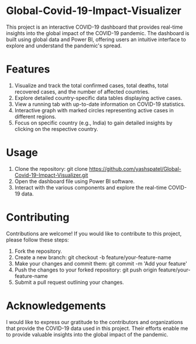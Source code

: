 # Global-Covid-19-Impact-Visualizer
This project is an interactive COVID-19 dashboard that provides real-time insights into the global impact of the COVID-19 pandemic. The dashboard is built using global data and Power BI, offering users an intuitive interface to explore and understand the pandemic's spread.

# Features
1. Visualize and track the total confirmed cases, total deaths, total recovered cases, and the number of affected countries.
2. Explore detailed country-specific data tables displaying active cases.
3. View a running tab with up-to-date information on COVID-19 statistics.
4. Interactive graph with marked circles representing active cases in different regions.
5. Focus on specific country (e.g., India) to gain detailed insights by clicking on the respective country.

# Usage
1. Clone the repository: git clone https://github.com/yashspatel/Global-Covid-19-Impact-Visualizer.git
2. Open the dashboard file using Power BI software.
3. Interact with the various components and explore the real-time COVID-19 data.

# Contributing
Contributions are welcome! If you would like to contribute to this project, please follow these steps:

1. Fork the repository.
2. Create a new branch: git checkout -b feature/your-feature-name
3. Make your changes and commit them: git commit -m 'Add your feature'
4. Push the changes to your forked repository: git push origin feature/your-feature-name
5. Submit a pull request outlining your changes.

# Acknowledgements
I would like to express our gratitude to the contributors and organizations that provide the COVID-19 data used in this project. Their efforts enable me to provide valuable insights into the global impact of the pandemic.
